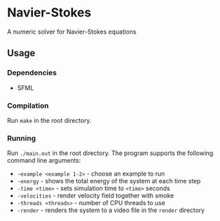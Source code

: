 # Navier-Stokes
A numeric solver for Navier-Stokes equations

## Usage

### Dependencies
* SFML

### Compilation
Run `make` in the root directory.

### Running
Run `./main.out` in the root directory. The program supports the following command line arguments:
* `-example <example 1-2>` - choose an example to run
* `-energy` - shows the total energy of the system at each time step
* `-time <time>` - sets simulation time to `<time>` seconds
* `-velocities` - render velocity field together with smoke
* `-threads <threads>` - number of CPU threads to use
* `-render` - renders the system to a video file in the `render` directory
